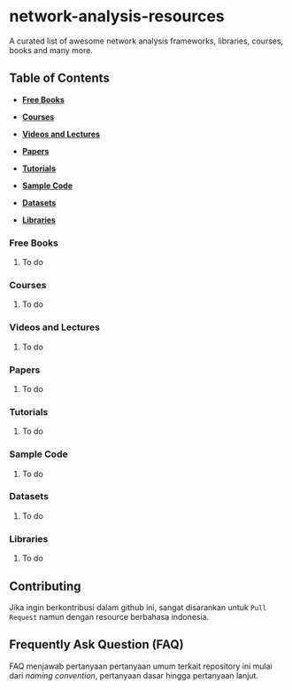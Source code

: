 # network-analysis-resources
A curated list of awesome network analysis frameworks, libraries, courses, books and many more. 

## Table of Contents
* **[Free Books](#free-books)**

* **[Courses](#courses)**

* **[Videos and Lectures](#videos-and-lecturers)**

* **[Papers](papers)**

* **[Tutorials](tutorials)**

* **[Sample Code](sample-code)**

* **[Datasets](datasets)**

* **[Libraries](libraries)**


### Free Books
1.	To do

### Courses
1.	To do

### Videos and Lectures
1.	To do

### Papers
1.	To do

### Tutorials
1.	To do

### Sample Code
1.	To do

### Datasets
1.	To do

### Libraries
1.	To do

## Contributing
Jika ingin berkontribusi dalam github ini, sangat disarankan untuk `Pull Request` namun dengan resource berbahasa indonesia.

## Frequently Ask Question (FAQ)
FAQ menjawab pertanyaan pertanyaan umum terkait repository ini mulai dari _naming convention_, pertanyaan dasar hingga pertanyaan lanjut.